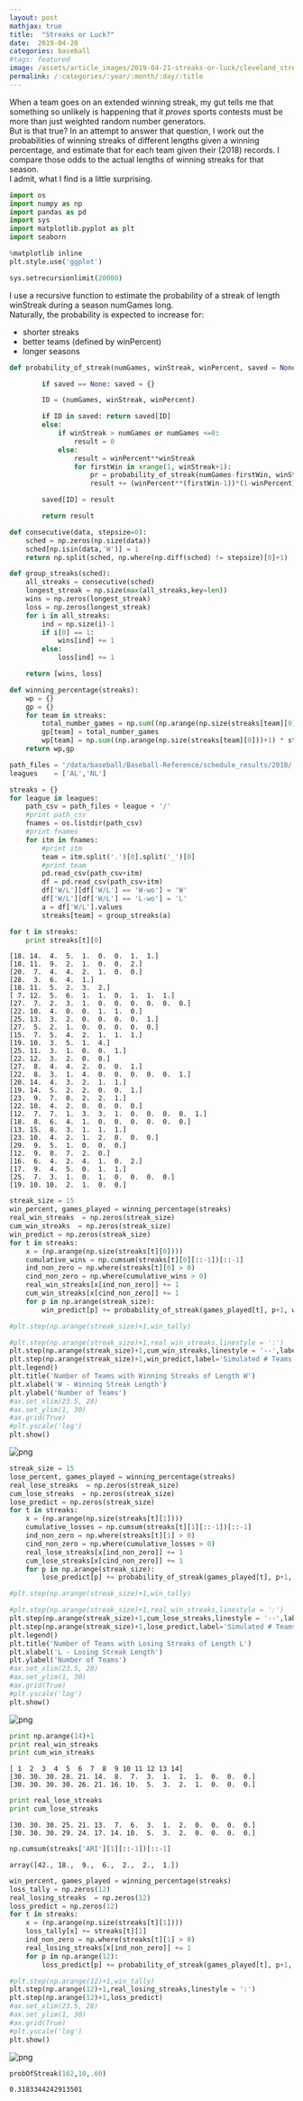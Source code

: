 ```yaml
---
layout: post
mathjax: true
title:  "Streaks or Luck?"
date:  2019-04-20
categories: baseball
#tags: featured
image: /assets/article_images/2019-04-21-streaks-or-luck/cleveland_streak.jpg
permalink: /:categories/:year/:month/:day/:title
---
```


When a team goes on an extended winning streak, my gut tells me that something so unlikely is happening that it *proves* sports contests must be more than just weighted random number generators.  <br>
But is that true?  In an attempt to answer that question, I work out the probabilities of winning streaks of different lengths given a winning percentage, and estimate that for each team given their (2018) records.  I compare those odds to the actual lengths of winning streaks for that season. <br>
I admit, what I find is a little surprising.


```python
import os
import numpy as np
import pandas as pd
import sys
import matplotlib.pyplot as plt
import seaborn

%matplotlib inline
plt.style.use('ggplot')

sys.setrecursionlimit(20000)
```

I use a recursive function to estimate the probability of a streak of length winStreak during a season numGames long. <br>
Naturally, the probability is expected to increase for:
- shorter streaks
- better teams (defined by winPercent)
- longer seasons


```python
def probability_of_streak(numGames, winStreak, winPercent, saved = None):

        if saved == None: saved = {}

        ID = (numGames, winStreak, winPercent)

        if ID in saved: return saved[ID]
        else:
            if winStreak > numGames or numGames <=0:
                result = 0
            else:
                result = winPercent**winStreak
                for firstWin in xrange(1, winStreak+1):
                    pr = probability_of_streak(numGames-firstWin, winStreak, winPercent, saved)
                    result += (winPercent**(firstWin-1))*(1-winPercent)*pr

        saved[ID] = result

        return result
```


```python
def consecutive(data, stepsize=0):
    sched = np.zeros(np.size(data))
    sched[np.isin(data,'W')] = 1
    return np.split(sched, np.where(np.diff(sched) != stepsize)[0]+1)
```


```python
def group_streaks(sched):
    all_streaks = consecutive(sched)
    longest_streak = np.size(max(all_streaks,key=len))
    wins = np.zeros(longest_streak)
    loss = np.zeros(longest_streak)
    for i in all_streaks:
        ind = np.size(i)-1
        if i[0] == 1:
            wins[ind] += 1
        else:
            loss[ind] += 1

    return [wins, loss]    
```


```python
def winning_percentage(streaks):
    wp = {}
    gp = {}
    for team in streaks:
        total_number_games = np.sum((np.arange(np.size(streaks[team][0]))+1) * streaks[team][0]) + np.sum((np.arange(np.size(streaks[team][1]))+1) * streaks[team][1])
        gp[team] = total_number_games
        wp[team] = np.sum((np.arange(np.size(streaks[team][0]))+1) * streaks[team][0]) / total_number_games
    return wp,gp
```


```python
path_files = '/data/baseball/Baseball-Reference/schedule_results/2018/'
leagues    = ['AL','NL']
```


```python
streaks = {}
for league in leagues:
    path_csv = path_files + league + '/'
    #print path_csv
    fnames = os.listdir(path_csv)
    #print fnames
    for itm in fnames:
        #print itm
        team = itm.split('.')[0].split('_')[0]
        #print team
        pd.read_csv(path_csv+itm)
        df = pd.read_csv(path_csv+itm)
        df['W/L'][df['W/L'] == 'W-wo'] = 'W'
        df['W/L'][df['W/L'] == 'L-wo'] = 'L'
        a = df['W/L'].values
        streaks[team] = group_streaks(a)
```

```python
for t in streaks:
    print streaks[t][0]
```

    [18. 14.  4.  5.  1.  0.  0.  1.  1.]
    [18. 11.  9.  2.  1.  0.  0.  2.]
    [20.  7.  4.  4.  2.  1.  0.  0.]
    [28.  3.  6.  4.  1.]
    [18. 11.  5.  2.  3.  2.]
    [ 7. 12.  5.  6.  1.  1.  0.  1.  1.  1.]
    [27.  7.  2.  3.  1.  0.  0.  0.  0.  0.  0.]
    [22. 10.  4.  0.  0.  1.  1.  0.]
    [25. 13.  3.  2.  0.  0.  0.  0.  1.]
    [27.  5.  2.  1.  0.  0.  0.  0.  0.]
    [15.  7.  5.  4.  2.  1.  1.  1.]
    [19. 10.  3.  5.  1.  4.]
    [25. 11.  3.  1.  0.  0.  1.]
    [22. 12.  3.  2.  0.  0.]
    [27.  8.  4.  4.  2.  0.  0.  1.]
    [22.  8.  3.  1.  4.  0.  0.  0.  0.  0.  1.]
    [20. 14.  4.  3.  2.  1.  1.]
    [19. 14.  5.  2.  2.  0.  0.  1.]
    [23.  9.  7.  0.  2.  2.  1.]
    [22. 10.  4.  2.  0.  0.  0.  0.]
    [12.  7.  7.  1.  3.  3.  1.  0.  0.  0.  0.  1.]
    [18.  8.  6.  4.  1.  0.  0.  0.  0.  0.  0.]
    [13. 15.  8.  3.  1.  1.  1.]
    [23. 10.  4.  2.  1.  2.  0.  0.  0.]
    [29.  9.  5.  1.  0.  0.  0.]
    [12.  9.  8.  7.  2.  0.]
    [16.  6.  4.  2.  4.  1.  0.  2.]
    [17.  9.  4.  5.  0.  1.  1.]
    [25.  7.  3.  1.  0.  1.  0.  0.  0.  0.]
    [19. 10. 10.  2.  1.  0.  0.]



```python
streak_size = 15
win_percent, games_played = winning_percentage(streaks)
real_win_streaks  = np.zeros(streak_size)
cum_win_streaks  = np.zeros(streak_size)
win_predict = np.zeros(streak_size)
for t in streaks:
    x = (np.arange(np.size(streaks[t][0])))
    cumulative_wins = np.cumsum(streaks[t][0][::-1])[::-1]
    ind_non_zero = np.where(streaks[t][0] > 0)
    cind_non_zero = np.where(cumulative_wins > 0)
    real_win_streaks[x[ind_non_zero]] += 1
    cum_win_streaks[x[cind_non_zero]] += 1
    for p in np.arange(streak_size):
        win_predict[p] += probability_of_streak(games_played[t], p+1, win_percent[t])

#plt.step(np.arange(streak_size)+1,win_tally)

#plt.step(np.arange(streak_size)+1,real_win_streaks,linestyle = ':')
plt.step(np.arange(streak_size)+1,cum_win_streaks,linestyle = '--',label='Actual # Teams w/ Streak Length')
plt.step(np.arange(streak_size)+1,win_predict,label='Simulated # Teams w/ Streak Length')
plt.legend()
plt.title('Number of Teams with Winning Streaks of Length W')
plt.xlabel('W - Winning Streak Length')
plt.ylabel('Number of Teams')
#ax.set_xlim(23.5, 28)
#ax.set_ylim(1, 30)
#ax.grid(True)
#plt.yscale('log')
plt.show()
```


![png]({{"/assets/images/Win_Streak_Probabilities_files/Win_Streak_Probabilities_11_0.png"}})



```python
streak_size = 15
lose_percent, games_played = winning_percentage(streaks)
real_lose_streaks  = np.zeros(streak_size)
cum_lose_streaks  = np.zeros(streak_size)
lose_predict = np.zeros(streak_size)
for t in streaks:
    x = (np.arange(np.size(streaks[t][1])))
    cumulative_losses = np.cumsum(streaks[t][1][::-1])[::-1]
    ind_non_zero = np.where(streaks[t][1] > 0)
    cind_non_zero = np.where(cumulative_losses > 0)
    real_lose_streaks[x[ind_non_zero]] += 1
    cum_lose_streaks[x[cind_non_zero]] += 1
    for p in np.arange(streak_size):
        lose_predict[p] += probability_of_streak(games_played[t], p+1, lose_percent[t])

#plt.step(np.arange(streak_size)+1,win_tally)

#plt.step(np.arange(streak_size)+1,real_win_streaks,linestyle = ':')
plt.step(np.arange(streak_size)+1,cum_lose_streaks,linestyle = '--',label='Actual # Teams w/ Streak Length')
plt.step(np.arange(streak_size)+1,lose_predict,label='Simulated # Teams w/ Streak Length')
plt.legend()
plt.title('Number of Teams with Losing Streaks of Length L')
plt.xlabel('L - Losing Streak Length')
plt.ylabel('Number of Teams')
#ax.set_xlim(23.5, 28)
#ax.set_ylim(1, 30)
#ax.grid(True)
#plt.yscale('log')
plt.show()
```


![png](/assets/images/Win_Streak_Probabilities_files/Win_Streak_Probabilities_12_0.png)



```python
print np.arange(14)+1
print real_win_streaks
print cum_win_streaks
```

    [ 1  2  3  4  5  6  7  8  9 10 11 12 13 14]
    [30. 30. 30. 28. 21. 14.  8.  7.  3.  1.  1.  1.  0.  0.  0.]
    [30. 30. 30. 30. 26. 21. 16. 10.  5.  3.  2.  1.  0.  0.  0.]



```python
print real_lose_streaks
print cum_lose_streaks
```

    [30. 30. 30. 25. 21. 13.  7.  6.  3.  1.  2.  0.  0.  0.  0.]
    [30. 30. 30. 29. 24. 17. 14. 10.  5.  3.  2.  0.  0.  0.  0.]



```python
np.cumsum(streaks['ARI'][1][::-1])[::-1]
```




    array([42., 18.,  9.,  6.,  2.,  2.,  1.])




```python
win_percent, games_played = winning_percentage(streaks)
loss_tally = np.zeros(12)
real_losing_streaks  = np.zeros(12)
loss_predict = np.zeros(12)
for t in streaks:
    x = (np.arange(np.size(streaks[t][1])))
    loss_tally[x] += streaks[t][1]
    ind_non_zero = np.where(streaks[t][1] > 0)
    real_losing_streaks[x[ind_non_zero]] += 1
    for p in np.arange(12):
        loss_predict[p] += probability_of_streak(games_played[t], p+1, 1-win_percent[t])

#plt.step(np.arange(12)+1,win_tally)
plt.step(np.arange(12)+1,real_losing_streaks,linestyle = ':')
plt.step(np.arange(12)+1,loss_predict)
#ax.set_xlim(23.5, 28)
#ax.set_ylim(1, 30)
#ax.grid(True)
#plt.yscale('log')
plt.show()
```


![png](/assets/images/Win_Streak_Probabilities_files/Win_Streak_Probabilities_16_0.png)



```python
probOfStreak(162,10,.60)
```




    0.3183344242913501




```python

```

